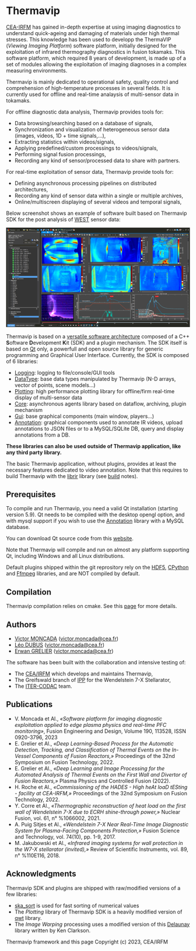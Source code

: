 

# Thermavip

[CEA-IRFM](http://irfm.cea.fr/en/index.php) has gained in-depth expertise at using imaging diagnostics to understand quick-ageing and damaging of materials under high thermal stresses. This knowledge has been used to developp the ThermaVIP (*Viewing Imaging Platform*) software platform, initially designed for the exploitation of infrared thermography diagnostics in fusion tokamaks. This software platform, which required 8 years of development, is made up of a set of modules allowing the exploitation of imaging diagnoses in a complex measuring environments.

Thermavip is mainly dedicated to operational safety, quality control and comprehension of high-temperature processes in several fields. It is currently used for offline and real-time analaysis of multi-sensor data in tokamaks.

For offline diagnostic data analysis, Thermavip provides tools for:

* Data browsing/searching based on a database of signals,
* Synchronization and visualization of heterogeneous sensor data (images, videos, 1D + time signals,...),
* Extracting statistics within videos/signals,
* Applying predefined/custom processings to videos/signals,
* Performing signal fusion processings,
* Recording any kind of sensor/processed data to share with partners.

For real-time exploitation of sensor data, Thermavip provide tools for:

* Defining asynchronous processing pipelines on distributed architectures,
* Recording any kind of sensor data within a single or multiple archives,
* Online/multiscreen displaying of several videos and temporal signals,

Below screenshot shows an example of software built based on Thermavip SDK for the post analysis of [WEST](https://irfm.cea.fr/en/west/) sensor data:

![Thermavip](docs/images/thermavip.png)

Thermavip is based on a [versatile software architecture](docs/architecture.md) composed of a C++  **S**oftware **D**evelopment  **K**it (SDK) and a plugin mechanism.
The SDK itself is based on [Qt](https://www.qt.io) only, a powerfull and open source library for generic programming and Graphical User Interface. Currently, the SDK is composed of 6 libraries:

-	[Logging](docs/logging.md): logging to file/console/GUI tools
-	[DataType](docs/datatypes.md): base data types manipulated by Thermavip (N-D arrays, vector of points, scene models...)
-	[Plotting](docs/plotting.md): high performance plotting library for offline/firm real-time display of multi-sensor data
-	[Core](docs/core.md): asynchronous agents library based on dataflow, archiving, plugin mechanism
-	[Gui](docs/gui.md): base graphical components (main window, players...)
-	[Annotation](docs/annotation.md): graphical components used to annotate IR videos, upload annotations to JSON files or to a MySQL/SQLite DB, query and display annotations from a DB.

**These libraries can also be used outside of Thermavip application, like any third party library.**

The basic Thermavip application, without plugins, provides at least the necessary features dedicated to video annotation.
Note that this requires to build Thermavip with the [librir](https://github.com/IRFM/librir) library (see [build](docs/compilation.md) notes).


## Prerequisites

To compile and run Thermavip, you need a valid Qt installation (starting version 5.9).
Qt needs to be compiled with the desktop opengl option, and with mysql support if you wish to use the [Annotation](docs/annotation.md) library with a MySQL database.

You can download Qt source code from this [website](https://download.qt.io/archive/qt/).

Note that Thermavip will compile and run on almost any platform supporting Qt, including Windows and all Linux distributions.

Default plugins shipped within the git reprository rely on the [HDF5](https://www.hdfgroup.org/solutions/hdf5/), [CPython](https://github.com/python/cpython) and [Ffmpeg](https://ffmpeg.org/) libraries, and are NOT compiled by default.

## Compilation

Thermavip compilation relies on cmake. See this [page](docs/compilation.md) for more details.

## Authors

* [Victor MONCADA](mailto:victor.moncada@cea.fr) (victor.moncada@cea.fr)
* [Léo DUBUS](mailto:leo.dubus@cea.fr) (victor.moncada@cea.fr)
* [Erwan GRELIER](mailto:erwan.grelier@cea.fr) (victor.moncada@cea.fr)

The software has been built with the collaboration and intensive testing of:

* The [CEA/IRFM](http://irfm.cea.fr/en/index.php) which develops and maintains Thermavip,
* The Greifswald branch of [IPP](https://www.ipp.mpg.de/w7x) for the Wendelstein 7-X Stellarator,
* The [ITER-CODAC](https://www.iter.org/mach/Codac) team.

## Publications

-	V. Moncada et Al., *«Software platform for imaging diagnostic exploitation applied to edge plasma physics and real-time PFC monitoring»*, Fusion Engineering and Design, Volume 190, 113528, ISSN 0920-3796, 2023
-	E. Grelier et Al., *«Deep Learning-Based Process for the Automatic Detection, Tracking, and Classification of Thermal Events on the In-Vessel Components of Fusion Reactors,»* Proceedings of the 32nd Symposium on Fusion Technology, 2022.
-	E. Grelier et Al., *«Deep Learning and Image Processing for the Automated Analysis of Thermal Events on the First Wall and Divertor of Fusion Reactors,»* Plasma Physics and Controlled Fusion (2022). 
-	H. Roche et Al., *«Commissioning of the HADES - High heAt loaD tESting - facility at CEA-IRFM,»* Proceedings of the 32nd Symposium on Fusion Technology, 2022.
-	Y. Corre et Al., *«Thermographic reconstruction of heat load on the first wall of Wendelstein 7-X due to ECRH shine-through power,»* Nuclear Fusion, vol. 61, n° %1066002, 2021. 
-	A. Puig Sitjes et Al., *«Wendelstein 7-X Near Real-Time Image Diagnostic System for Plasma-Facing Components Protection,»* Fusion Science and Technology, vol. 74(10), pp. 1-9, 2017. 
-	M. Jakubowski et Al., *«Infrared imaging systems for wall protection in the W7-X stellarator (invited),»* Review of Scientific Instruments, vol. 89, n° %110E116, 2018.


## Acknowledgments

Thermavip SDK and plugins are shipped with raw/modified versions of a few libraries:

* [ska_sort](https://github.com/skarupke/ska_sort) is used for fast sorting of numerical values
* The *Plotting* library of Thermavip SDK is a heavily modified version of [qwt](https://qwt.sourceforge.io/) library.
* The *Image Warping* processing uses a modified version of this [Delaunay](https://github.com/paulzfm/MSTSolver/tree/master/delaunay) library written by Ken Clarkson.


Thermavip framework and this page Copyright (c) 2023, CEA/IRFM